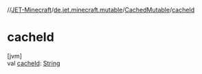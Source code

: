 //[JET-Minecraft](../../../index.md)/[de.jet.minecraft.mutable](../index.md)/[CachedMutable](index.md)/[cacheId](cache-id.md)

# cacheId

[jvm]\
val [cacheId](cache-id.md): [String](https://kotlinlang.org/api/latest/jvm/stdlib/kotlin/-string/index.html)
